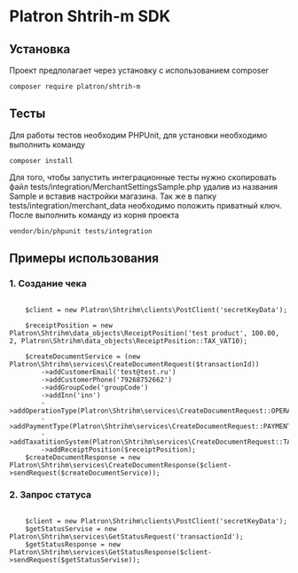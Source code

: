 Platron Shtrih-m SDK
===============
## Установка

Проект предполагает через установку с использованием composer
<pre><code>composer require platron/shtrih-m</pre></code>

## Тесты
Для работы тестов необходим PHPUnit, для установки необходимо выполнить команду
```
composer install
```
Для того, чтобы запустить интеграционные тесты нужно скопировать файл tests/integration/MerchantSettingsSample.php удалив 
из названия Sample и вставив настройки магазина. Так же в папку tests/integration/merchant_data необходимо положить приватный
ключ. После выполнить команду из корня проекта
```
vendor/bin/phpunit tests/integration
```

## Примеры использования

### 1. Создание чека

<pre><code>
    $client = new Platron\Shtrihm\clients\PostClient('secretKeyData');
        
    $receiptPosition = new Platron\Shtrihm\data_objects\ReceiptPosition('test product', 100.00, 2, Platron\Shtrihm\data_objects\ReceiptPosition::TAX_VAT10);

    $createDocumentService = (new Platron\Shtrihm\services\CreateDocumentRequest($transactionId))
        ->addCustomerEmail('test@test.ru')
        ->addCustomerPhone('79268752662')
        ->addGroupCode('groupCode')
        ->addInn('inn')
        ->addOperationType(Platron\Shtrihm\services\CreateDocumentRequest::OPERATION_TYPE_BUY)
        ->addPaymentType(Platron\Shtrihm\services\CreateDocumentRequest::PAYMENT_TYPE_ELECTRON)
        ->addTaxatitionSystem(Platron\Shtrihm\services\CreateDocumentRequest::TAXATITION_SYSTEM_ESN)
        ->addReceiptPosition($receiptPosition);
    $createDocumentResponse = new Platron\Shtrihm\services\CreateDocumentResponse($client->sendRequest($createDocumentService));
</pre></code>

### 2. Запрос статуса 

<pre><code>
    $client = new Platron\Shtrihm\clients\PostClient('secretKeyData');
    $getStatusServise = new Platron\Shtrihm\services\GetStatusRequest('transactionId');
    $getStatusResponse = new Platron\Shtrihm\services\GetStatusResponse($client->sendRequest($getStatusServise));
</pre></code>